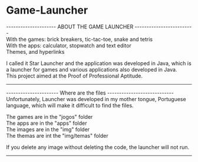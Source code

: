 # Game-Launcher
--------------------- ABOUT THE GAME LAUNCHER -------------------------  
With the games: brick breakers, tic-tac-toe, snake and tetris  
With the apps: calculator, stopwatch and text editor   
Themes, and hyperlinks
  
I called it Star Launcher and the application was developed in Java, which is a launcher for games and various applications also developed in Java.  
This project aimed at the Proof of Professional Aptitude.

-----------------------------------------------------------------------
  
---------------------- Where are the files ----------------------------  
Unfortunately, Launcher was developed in my mother tongue, Portuguese language, which will make it difficult to find the files.  
  
The games are in the "jogos" folder  
The apps are in the "apps" folder  
The images are in the "img" folder  
The themas are int the "img/temas" folder  
  
If you delete any image without deleting the code, the launcher will not run.

-----------------------------------------------------------------------